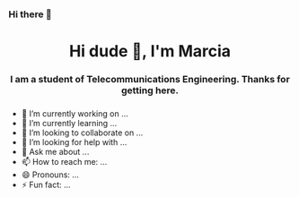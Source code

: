 ### Hi there 👋
<div id="header" align="center">
    <h1 align="center">Hi dude 👋, I'm Marcia</h1>
    <h3 align="center">I am a student of Telecommunications Engineering. Thanks for getting here.<h3>
</div>

<div id="budgets" align="center"></div>


- 🔭 I’m currently working on ...
- 🌱 I’m currently learning ...
- 👯 I’m looking to collaborate on ...
- 🤔 I’m looking for help with ...
- 💬 Ask me about ...
- 📫 How to reach me: ...
- 😄 Pronouns: ...
- ⚡ Fun fact: ...

